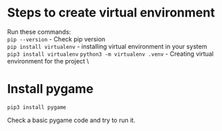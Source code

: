 # Steps to create virtual environment

Run these commands: \
    ``pip --version`` - Check pip version \
``pip install virtualenv`` - installing virtual environment in your system\
``pip3 install virtualenv``
``python3 -m virtualenv .venv`` - Creating virtual environment for the project \

# Install pygame
``pip3 install pygame``

Check a basic pygame code and try to run it.